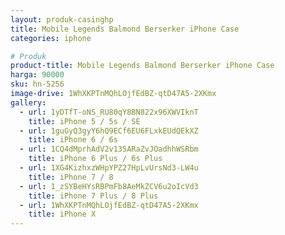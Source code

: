 ```yaml
---
layout: produk-casinghp
title: Mobile Legends Balmond Berserker iPhone Case
categories: iphone

# Produk
product-title: Mobile Legends Balmond Berserker iPhone Case
harga: 90000
sku: hn-5256
image-drive: 1WhXKPTnMQhLOjfEdBZ-qtD47A5-2XKmx
gallery:
  - url: 1yDTfT-oNS_RU80qY8BN822x96XWVIknT
    title: iPhone 5 / 5s / SE
  - url: 1guGyQ3gyY6hQ9ECf6EU6FLxkEUdQEkXZ
    title: iPhone 6 / 6s
  - url: 1CQ4dMprhAdV2v135ARaZvJOadhhWSRbm
    title: iPhone 6 Plus / 6s Plus
  - url: 1XG4KizhxzWHpYPZ27HpLvUrsNd3-LW4u
    title: iPhone 7 / 8
  - url: 1_zSYBeHYsRBPmFb8AeMkZCV6u2oIcVd3
    title: iPhone 7 Plus / 8 Plus
  - url: 1WhXKPTnMQhLOjfEdBZ-qtD47A5-2XKmx
    title: iPhone X
---
```

